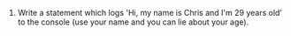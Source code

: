 1) Write a statement which logs 'Hi, my name is Chris and I'm 29 years old' to the console (use your name and you can lie about your age).